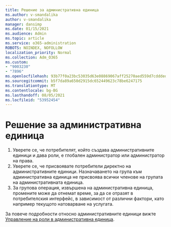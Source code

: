 ```yaml
---
title: Решение за административна единица
ms.author: v-smandalika
author: v-smandalika
manager: dansimp
ms.date: 01/15/2021
ms.audience: Admin
ms.topic: article
ms.service: o365-administration
ROBOTS: NOINDEX, NOFOLLOW
localization_priority: Normal
ms.collection: Adm_O365
ms.custom:
- "9003230"
- "7896"
ms.openlocfilehash: 93b77f0a23bc53035d63e08869067aff25270aed559d7cddded04aaa92285302
ms.sourcegitcommit: b5f7da89a650d2915dc652449623c78be6247175
ms.translationtype: MT
ms.contentlocale: bg-BG
ms.lasthandoff: 08/05/2021
ms.locfileid: "53952454"
---
```

# <a name="administrative-unit-solution"></a>Решение за административна единица

1. Уверете се, че потребителят, който създава административните единици и дава роли, е глобален администратор или администратор на права.
2. Уверете се, че присвоявате потребители директно на административните единици. Назначаването на група към административна единица не присвоява всички членове на групата на административната единица.
3. За групова операция, извършена на административна единица, промените може да отнемат време, за да се отразят в потребителския интерфейс, в зависимост от различни фактори, като например текущото натоварване на услугата.

За повече подробности относно административните единици вижте [Управление на роли в административна единица](https://docs.microsoft.com/azure/active-directory/roles/administrative-units).

